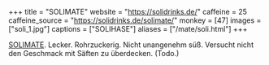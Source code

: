 +++
title = "SOLIMATE"
website = "https://solidrinks.de/"
caffeine = 25
caffeine_source = "https://solidrinks.de/solimate/"
monkey = [47]
images = ["soli_1.jpg"]
captions = ["SOLIHASE"]
aliases = ["/mate/soli.html"]
+++

[SOLIMATE](https://solidrinks.de/). Lecker. Rohrzuckerig. Nicht unangenehm süß.
Versucht nicht den Geschmack mit Säften zu überdecken. (Todo.)
